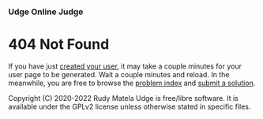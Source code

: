 ### Udge Online Judge

# 404 Not Found

If you have just [created your user](/new-user),
it may take a couple minutes for your user page to be generated.
Wait a couple minutes and reload.
In the meanwhile,
you are free to browse the [problem index](/) and [submit a solution](/submit).


Copyright (C) 2020-2022  Rudy Matela
Udge is free/libre software.
It is available under the GPLv2 license
unless otherwise stated in specific files.
